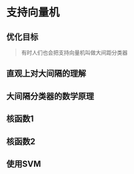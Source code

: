 # 支持向量机

## 优化目标
> 有时人们也会把支持向量机叫做大间距分类器


## 直观上对大间隔的理解


## 大间隔分类器的数学原理

## 核函数1

## 核函数2

## 使用SVM


